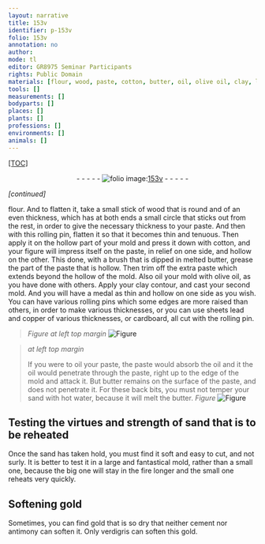 ```yaml
---
layout: narrative
title: 153v
identifier: p-153v
folio: 153v
annotation: no
author:
mode: tl
editor: GR8975 Seminar Participants
rights: Public Domain
materials: [flour, wood, paste, cotton, butter, oil, olive oil, clay, lead, copper, cardboard, hot water, gold, cement, antimony, verdigris]
tools: []
measurements: []
bodyparts: []
places: []
plants: []
professions: []
environments: []
animals: []
---
```


<p><a href="{{ site.baseurl }}/diplomatic/">[TOC]</a></p><div class="folio" align="center">- - - - - <a href="http://gallica.bnf.fr/ark:/12148/btv1b10500001g/f312.image" target="_blank"><img src="https://cu-mkp.github.io/2017-workshop-edition/assets/photo-icon.png" alt="folio image: " style="display:inline-block; margin-bottom:-3px;"/>153v</a> - - - - - </div>  
 
*[continued]*
  
<span class="m">flour</span>. And to flatten it, take a small stick of <span class="m">wood</span> that is round and of an even thickness, which has at both ends a small circle that sticks out from the rest, in order to give the necessary thickness to your <span class="m">paste</span>. And then with this rolling pin, flatten it so that it becomes thin and tenuous. Then apply it on the hollow part of your mold and press it down with <span class="m">cotton</span>, and your figure will impress itself on the paste, in relief on one side, and hollow on the other. This done, with a brush that is dipped in melted <span class="m">butter</span>, grease the part of the <span class="m">paste</span> that is hollow. Then trim off the extra <span class="m">paste</span> which extends beyond the hollow of the mold. Also <span class="m">oil</span> your mold with <span class="m">olive oil</span>, as you have done with others. Apply your <span class="m">clay</span> contour, and cast your second mold. And you will have a medal as thin and hollow on one side as you wish. You can have various rolling pins which some edges are more raised than others, in order to make various thicknesses, or you can use sheets <span class="m">lead</span> and <span class="m">copper</span> of various thicknesses, or <span class="m">cardboard</span>, all cut with the rolling pin.
 
> *Figure*
> *at left top margin*
> <a href="https://drive.google.com/open?id=0B9-oNrvWdlO5czR5TF9scDhsSG8" target="_blank"><img src="https://cu-mkp.github.io/GR8975-edition/assets/photo-icon.png" alt="Figure" style="display:inline-block; margin-bottom:-3px;"/></a>
 
> *at left top margin*
> 
> 
> If you were to <span class="m">oil</span> your <span class="m">paste</span>, the <span class="m">paste</span> would absorb the <span class="m">oil</span> and it <span class="sup">the oil</span> would penetrate through the <span class="m">paste</span>, right up to the edge of the mold and attack it. But <span class="m">butter</span> remains on the surface of the <span class="m">paste</span>, and does not penetrate it. For these back bits, you must not temper your sand with <span class="m">hot water</span>, because it will melt the <span class="m">butter</span>. 
> *Figure*
> <a href="https://drive.google.com/open?id=0B9-oNrvWdlO5c3FRZnZSMnU1Njg" target="_blank"><img src="https://cu-mkp.github.io/GR8975-edition/assets/photo-icon.png" alt="Figure" style="display:inline-block; margin-bottom:-3px;"/></a>
 

 
  

## Testing the virtues and strength of sand that is to be reheated

 
Once the sand has taken hold, you must find it soft and easy to cut, and not surly. It is better to test it in a large and fantastical mold, rather than a small one, because the big one will stay in the fire longer and the small one reheats very quickly.

 
  

## Softening <span class="m">gold</span>

 
Sometimes, you can find <span class="m">gold</span> that is so dry that neither <span class="m">cement</span> nor <span class="m">antimony</span> can soften it. Only <span class="m">verdigris</span> can soften this <span class="m">gold</span>.
 
